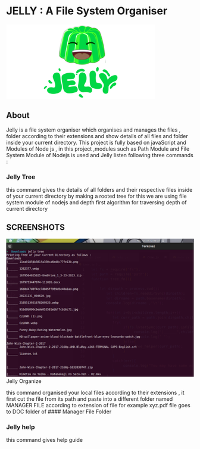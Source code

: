 # JELLY : A File System Organiser

<!-- PROJECT LOGO -->
  <a>
    <img src="Images/logo.png" alt="Logo" width="400" height="200" >
  </a>

 
<!-- ABOUT  -->
## About

Jelly is a file system organiser which organises and manages the files , folder according to their extensions and show details of all files and folder inside your current directory.
This project is fully based on javaScript and Modules of Node js , in this project ,modules such as Path Module and File System Module  of Nodejs is used and  Jelly listen following three commands : 

### Jelly Tree
this command gives the details of all folders and their respective files inside of your current directory by making a rooted tree 
for this we are using file system module of nodejs and depth first algorithm for traversing depth of current directory 

## SCREENSHOTS
 <a>
    <img src="Images/Jelly_Tree.png" alt="SS >
  </a>

### Jelly Organize
this command organised your local files according to their extensions , it first cut the file from its path and paste into a different folder named MANAGER FILE according to extension of file
for example  xyz.pdf file goes to DOC folder of #### Manager File  Folder

### Jelly help
this command gives help guide 
